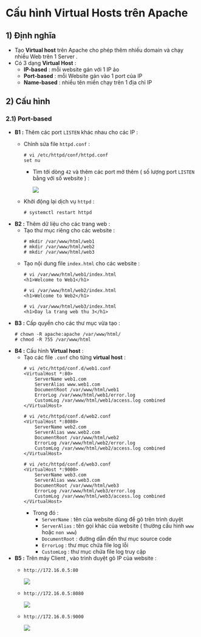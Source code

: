 # Cấu hình Virtual Hosts trên Apache
## **1) Định nghĩa**
- Tạo **Virtual host** trên Apache cho phép thêm nhiều domain và chạy nhiều Web trên 1 Server .
- Có 3 dạng **Virtual Host** :
    - **IP-based** : mỗi website gán với 1 IP ảo
    - **Port-based** : mỗi Website gán vào 1 port của IP
    - **Name-based** : nhiều tên miền chạy trên 1 địa chỉ IP
## **2) Cấu hình**
### **2.1) Port-based**
- **B1 :** Thêm các port `LISTEN` khác nhau cho các IP :
    - Chỉnh sửa file `httpd.conf` :
        ```
        # vi /etc/httpd/conf/httpd.conf
        set nu
        ```
        - Tìm tới dòng `42` và thêm các port mở thêm ( số lượng port `LISTEN` bằng với số website ) :
            
            <img src=https://i.imgur.com/AszzPhU.png>

    - Khởi động lại dịch vụ `httpd` :
        ```
        # systemctl restart httpd
        ```
- **B2 :** Thêm dữ liệu cho các trang web :
    - Tạo thư mục riêng cho các website :
        ```
        # mkdir /var/www/html/web1
        # mkdir /var/www/html/web2
        # mkdir /var/www/html/web3
        ```
    - Tạo nội dung file `index.html` cho các website :
        ```
        # vi /var/www/html/web1/index.html
        <h1>Welcome to Web1</h1>
        ```
        ```
        # vi /var/www/html/web2/index.html
        <h1>Welcome to Web2</h1>
        ```
        ```
        # vi /var/www/html/web3/index.html
        <h1>Day la trang web thu 3</h1>
        ```
- **B3 :** Cấp quyền cho các thư mục vừa tạo :
    ```
    # chown -R apache:apache /var/www/html/
    # chmod -R 755 /var/www/html
    ```
- **B4 :** Cấu hình **Virtual host** :
    - Tạo các file `.conf` cho từng **virtual host** :
        ```
        # vi /etc/httpd/conf.d/web1.conf
        <VirtualHost *:80>
            ServerName web1.com
            ServerAlias www.web1.com
            DocumentRoot /var/www/html/web1
            ErrorLog /var/www/html/web1/error.log
            CustomLog /var/www/html/web1/access.log combined
        </VirtualHost>
        ```
        ```
        # vi /etc/httpd/conf.d/web2.conf
        <VirtualHost *:8080>
            ServerName web2.com
            ServerAlias www.web2.com
            DocumentRoot /var/www/html/web2
            ErrorLog /var/www/html/web2/error.log
            CustomLog /var/www/html/web2/access.log combined
        </VirtualHost>
        ```
        ```
        # vi /etc/httpd/conf.d/web3.conf
        <VirtualHost *:9000>
            ServerName web3.com
            ServerAlias www.web3.com
            DocumentRoot /var/www/html/web3
            ErrorLog /var/www/html/web3/error.log
            CustomLog /var/www/html/web3/access.log combined
        </VirtualHost>
        ```
        - Trong đó :
            - `ServerName` : tên của website dùng để gõ trên trình duyệt
            - `ServerAlias` : tên gọi khác của website ( thường cấu hình `www` hoặc `non www`)
            - `DocumentRoot` : đường dẫn đến thư mục source code
            - `ErrorLog` : thư mục chứa file log lỗi
            - `CustomLog` : thư mục chứa file log truy cập
- **B5 :** Trên máy Client , vào trình duyệt gõ IP của website :
    - `http://172.16.0.5:80`

        <img src=https://i.imgur.com/nKJ8qXI.png>
    
    - `http://172.16.0.5:8080`

        <img src=https://i.imgur.com/93e1m8X.png>

    - `http://172.16.0.5:9000`

        <img src=https://i.imgur.com/WYwHHuk.png>